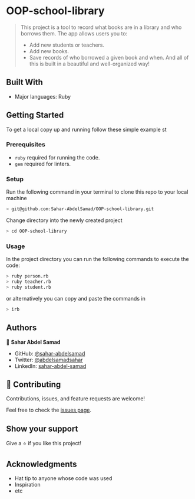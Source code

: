 # OOP-school-library

> This project is a tool to record what books are in a library and who borrows them. The app allows users you to:
>- Add new students or teachers.
>- Add new books.
>- Save records of who borrowed a given book and when.
>And all of this is built in a beautiful and well-organized way!

## Built With

- Major languages: Ruby

## Getting Started

To get a local copy up and running follow these simple example st

### Prerequisites
- `ruby` required for running the code.
- `gem` required for linters.

### Setup

Run the following command in your terminal to clone this repo to your local machine
```bash
> git@github.com:Sahar-AbdelSamad/OOP-school-library.git
```
Change directory into the newly created project
```bash
> cd OOP-school-library
```

### Usage


In the project directory you can run the following commands to execute the code:
```bash
> ruby person.rb
> ruby teacher.rb
> ruby student.rb
```

or alternatively you can copy and paste the commands in

```bash
> irb 
```

## Authors

👤 **Sahar Abdel Samad**

- GitHub: [@sahar-abdelsamad](https://github.com/Sahar-AbdelSamad)
- Twitter: [@abdelsamadsahar](https://twitter.com/AbdelSamadSahar)
- LinkedIn: [sahar-abdel-samad](https://www.linkedin.com/in/sahar-abdel-samad/)

## 🤝 Contributing

Contributions, issues, and feature requests are welcome!

Feel free to check the [issues page](../../issues/).

## Show your support

Give a ⭐️ if you like this project!

## Acknowledgments

- Hat tip to anyone whose code was used
- Inspiration
- etc
